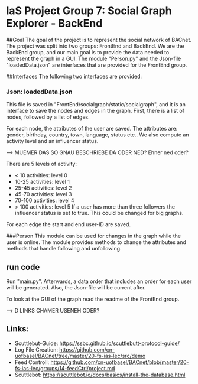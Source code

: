# IaS Project Group 7: Social Graph Explorer - BackEnd

##Goal
The goal of the project is to represent the social network of BACnet. 
The project was split into two groups: FrontEnd and BackEnd.
We are the BackEnd group, and our main goal is to provide the data needed to represent the graph in a GUI. 
The module "Person.py" and the Json-file "loadedData.json" are interfaces that are provided for the FrontEnd group.

##Interfaces
The following two interfaces are provided:
### Json: loadedData.json
This file is saved in "FrontEnd/socialgraph/static/socialgraph", and it is an interface to save the nodes and edges in the graph. 
First, there is a list of nodes, followed by a list of edges. 

For each node, the attributes of the user are saved. 
The attributes are: gender, birthday, country, town, language, status etc.. We also compute an activity level and an influencer status.

--> MUEMER DAS SO GNAU BESCHRIEBE DA ODER NED? Ehner ned oder?

There are 5 levels of activity: 
* < 10 activities: level 0
* 10-25 activities: level 1
* 25-45 activities: level 2
* 45-70 activities: level 3
* 70-100 activities: level 4
* \> 100 activities: level 5
If a user has more than three followers the influencer status is set to true. This could be changed for big graphs. 
  
For each edge the start and end user-ID are saved.

###Person
This module can be used for changes in the graph while the user is online. The module provides methods to 
change the attributes and methods that handle following and unfollowing. 

## run code
Run "main.py".
Afterwards, a data order that includes an order for each user will be generated. Also, the Json-file will be current after.
  
To look at the GUI of the graph read the readme of the FrontEnd group.

--> D LINKS CHAMER USENEH ODER?
## Links:
- Scuttlebut-Guide: https://ssbc.github.io/scuttlebutt-protocol-guide/
- Log File Creation: https://github.com/cn-uofbasel/BACnet/tree/master/20-fs-ias-lec/src/demo
- Feed Controll: https://github.com/cn-uofbasel/BACnet/blob/master/20-fs-ias-lec/groups/14-feedCtrl/project.md
- Scuttlebot: https://scuttlebot.io/docs/basics/install-the-database.html